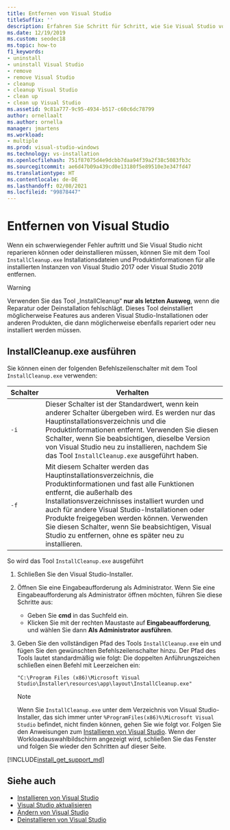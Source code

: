```yaml
---
title: Entfernen von Visual Studio
titleSuffix: ''
description: Erfahren Sie Schritt für Schritt, wie Sie Visual Studio vollständig von Ihrem Computer entfernen können.
ms.date: 12/19/2019
ms.custom: seodec18
ms.topic: how-to
f1_keywords:
- uninstall
- uninstall Visual Studio
- remove
- remove Visual Studio
- cleanup
- cleanup Visual Studio
- clean up
- clean up Visual Studio
ms.assetid: 9c81a777-9c95-4934-b517-c60c6dc78799
author: ornellaalt
ms.author: ornella
manager: jmartens
ms.workload:
- multiple
ms.prod: visual-studio-windows
ms.technology: vs-installation
ms.openlocfilehash: 751f87075d4e9dcbb7daa94f39a2f38c5083fb3c
ms.sourcegitcommit: ae6d47b09a439cd0e13180f5e89510e3e347fd47
ms.translationtype: HT
ms.contentlocale: de-DE
ms.lasthandoff: 02/08/2021
ms.locfileid: "99878447"
---
```

# <a name="remove-visual-studio"></a>Entfernen von Visual Studio

Wenn ein schwerwiegender Fehler auftritt und Sie Visual Studio nicht reparieren können oder deinstallieren müssen, können Sie mit dem Tool `InstallCleanup.exe` Installationsdateien und Produktinformationen für alle installierten Instanzen von Visual Studio 2017 oder Visual Studio 2019 entfernen.

> [!WARNING]
> Verwenden Sie das Tool „InstallCleanup“ **nur als letzten Ausweg**, wenn die Reparatur oder Deinstallation fehlschlägt. Dieses Tool deinstalliert möglicherweise Features aus anderen Visual Studio-Installationen oder anderen Produkten, die dann möglicherweise ebenfalls repariert oder neu installiert werden müssen.

## <a name="run-installcleanupexe"></a>InstallCleanup.exe ausführen

Sie können einen der folgenden Befehlszeilenschalter mit dem Tool `InstallCleanup.exe` verwenden:

| Schalter | Verhalten |
| ------ | -------- |
| `-i`   | Dieser Schalter ist der Standardwert, wenn kein anderer Schalter übergeben wird. Es werden nur das Hauptinstallationsverzeichnis und die Produktinformationen entfernt. Verwenden Sie diesen Schalter, wenn Sie beabsichtigen, dieselbe Version von Visual Studio neu zu installieren, nachdem Sie das Tool `InstallCleanup.exe` ausgeführt haben. |
| `-f`   | Mit diesem Schalter werden das Hauptinstallationsverzeichnis, die Produktinformationen und fast alle Funktionen entfernt, die außerhalb des Installationsverzeichnisses installiert wurden und auch für andere Visual Studio-Installationen oder Produkte freigegeben werden können. Verwenden Sie diesen Schalter, wenn Sie beabsichtigen, Visual Studio zu entfernen, ohne es später neu zu installieren. |

So wird das Tool `InstallCleanup.exe` ausgeführt

1. Schließen Sie den Visual Studio-Installer.
1. Öffnen Sie eine Eingabeaufforderung als Administrator. Wenn Sie eine Eingabeaufforderung als Administrator öffnen möchten, führen Sie diese Schritte aus:
   * Geben Sie **cmd** in das Suchfeld ein.
   * Klicken Sie mit der rechten Maustaste auf **Eingabeaufforderung**, und wählen Sie dann **Als Administrator ausführen**.
1. Geben Sie den vollständigen Pfad des Tools `InstallCleanup.exe` ein und fügen Sie den gewünschten Befehlszeilenschalter hinzu. Der Pfad des Tools lautet standardmäßig wie folgt: Die doppelten Anführungszeichen schließen einen Befehl mit Leerzeichen ein:

   ```
   "C:\Program Files (x86)\Microsoft Visual Studio\Installer\resources\app\layout\InstallCleanup.exe"
   ```

   > [!NOTE]
   > Wenn Sie `InstallCleanup.exe` unter dem Verzeichnis von Visual Studio-Installer, das sich immer unter `%ProgramFiles(x86)%\Microsoft Visual Studio` befindet, nicht finden können, gehen Sie wie folgt vor. Folgen Sie den Anweisungen zum [Installieren von Visual Studio](install-visual-studio.md). Wenn der Workloadauswahlbildschirm angezeigt wird, schließen Sie das Fenster und folgen Sie wieder den Schritten auf dieser Seite.

[!INCLUDE[install_get_support_md](includes/install_get_support_md.md)]

## <a name="see-also"></a>Siehe auch

* [Installieren von Visual Studio](install-visual-studio.md)
* [Visual Studio aktualisieren](update-visual-studio.md)
* [Ändern von Visual Studio](modify-visual-studio.md)
* [Deinstallieren von Visual Studio](uninstall-visual-studio.md)
